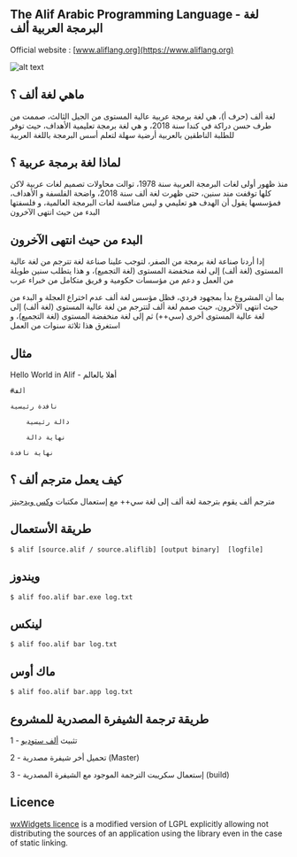 The Alif Arabic Programming Language - لغة البرمجة العربية ألف
---------

Official website : [www.aliflang.org](https://www.aliflang.org)

![alt text](https://www.aliflang.org/images/alif_calc.png)

ماهي لغة ألف ؟
---------

لغة ألف (حرف أ)، هي لغة برمجة عربية عالية المستوى من الجيل الثالث، صممت من طرف حسن دراكة في كندا سنة 2018، و هي لغة برمجة تعليمية الأهداف، حيث توفر للطلبة الناطقين بالعربية أرضية سهلة لتعلم أسس البرمجة باللغة العربية

لماذا لغة برمجة عربية ؟
---------

منذ ظهور أولى لغات البرمجة العربية سنة 1978، توالت محاولات تصميم لغات عربية لاكن كلها توقفت مند سنين، حتى ظهرت لغة ألف سنة 2018، واضحة الفلسفة و الأهداف، فمؤسسها يقول أن الهدف هو تعليمي و ليس منافسة لغات البرمجة العالمية، و فلسفتها البدء من حيث انتهى الآخرون

البدء من حيث انتهى الآخرون
---------

إدا أردنا صناعة لغة برمجة من الصفر، لتوجب علينا صناعة لغة تترجم من لغة عالية المستوى (لغة ألف) إلى لغة منخفضة المستوى (لغة التجميع)، و هذا يتطلب سنين طويلة من العمل و دعم من مؤسسات حكومية و فريق متكامل من خبراء عرب

بما أن المشروع بدأ بمجهود فردي، فظل مؤسس لغة ألف عدم اختراع العجلة و البدء من حيث انتهى الآخرون، حيث صمم لغة ألف لتترجم من لغة عالية المستوى (لغة ألف) إلى لغة عالية المستوى أخرى (سي++) ثم إلى لغة منخفضة المستوى (لغة التجميع)، و استغرق هذا ثلاثة سنوات من العمل

مثال 
------

Hello World in Alif - أهلا بالعالم

```
#ألف 
 
نافدة رئيسية 
 
	دالة رئيسية 
 
	نهاية دالة 
 
نهاية نافدة 
```

كيف يعمل مترجم ألف ؟
-------

مترجم ألف يقوم بترجمة لغة ألف إلى لغة سي++ مع إستعمال مكتبات [وكس ويدجيتز](https://github.com/wxWidgets)

طريقة الأستعمال
-------

```
$ alif [source.alif / source.aliflib] [output binary]  [logfile]
```

ويندوز
---------

```
$ alif foo.alif bar.exe log.txt
```

لينكس
---------

```
$ alif foo.alif bar log.txt
```

ماك أوس
---------

```
$ alif foo.alif bar.app log.txt
```

طريقة ترجمة الشيفرة المصدرية للمشروع
---------

1 - تثبيث [ألف ستوديو](https://www.aliflang.org/download)

2 - تحميل أخر شيفرة مصدرية (Master)

3 - إستعمال سكريبت الترجمة الموجود مع الشيفرة المصدرية (build)

Licence
-------

[wxWidgets licence](https://github.com/wxWidgets/wxWidgets/blob/master/docs/licence.txt)
is a modified version of LGPL explicitly allowing not distributing the sources
of an application using the library even in the case of static linking.